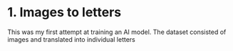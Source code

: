 # 1. Images to letters
This was my first attempt at training an AI model. The dataset consisted of images and translated into individual letters
